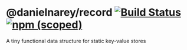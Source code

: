 # @danielnarey/record [![Build Status](https://travis-ci.com/danielnarey/record.svg?branch=master)](https://travis-ci.com/danielnarey/record) [![npm (scoped)](https://img.shields.io/npm/v/@danielnarey/record)](https://www.npmjs.com/package/@danielnarey/record)

A tiny functional data structure for static key-value stores
